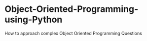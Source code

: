 # Object-Oriented-Programming-using-Python
How to approach complex Object Oriented Programming Questions
